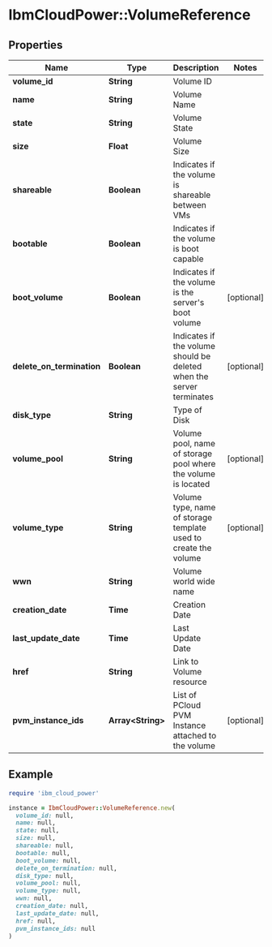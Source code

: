# IbmCloudPower::VolumeReference

## Properties

| Name | Type | Description | Notes |
| ---- | ---- | ----------- | ----- |
| **volume_id** | **String** | Volume ID |  |
| **name** | **String** | Volume Name |  |
| **state** | **String** | Volume State |  |
| **size** | **Float** | Volume Size |  |
| **shareable** | **Boolean** | Indicates if the volume is shareable between VMs |  |
| **bootable** | **Boolean** | Indicates if the volume is boot capable |  |
| **boot_volume** | **Boolean** | Indicates if the volume is the server&#39;s boot volume | [optional] |
| **delete_on_termination** | **Boolean** | Indicates if the volume should be deleted when the server terminates | [optional] |
| **disk_type** | **String** | Type of Disk |  |
| **volume_pool** | **String** | Volume pool, name of storage pool where the volume is located | [optional] |
| **volume_type** | **String** | Volume type, name of storage template used to create the volume | [optional] |
| **wwn** | **String** | Volume world wide name |  |
| **creation_date** | **Time** | Creation Date |  |
| **last_update_date** | **Time** | Last Update Date |  |
| **href** | **String** | Link to Volume resource |  |
| **pvm_instance_ids** | **Array&lt;String&gt;** | List of PCloud PVM Instance attached to the volume | [optional] |

## Example

```ruby
require 'ibm_cloud_power'

instance = IbmCloudPower::VolumeReference.new(
  volume_id: null,
  name: null,
  state: null,
  size: null,
  shareable: null,
  bootable: null,
  boot_volume: null,
  delete_on_termination: null,
  disk_type: null,
  volume_pool: null,
  volume_type: null,
  wwn: null,
  creation_date: null,
  last_update_date: null,
  href: null,
  pvm_instance_ids: null
)
```

